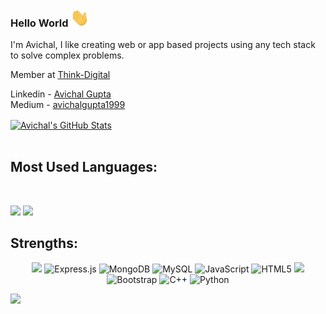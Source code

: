 ### Hello World <img src="https://raw.githubusercontent.com/ABSphreak/ABSphreak/master/gifs/Hi.gif" width="30px">

 I'm Avichal, I like creating web or app based projects using any tech stack to solve complex problems.

 Member at [Think-Digital](https://www.think-digital.in/)
 
 Linkedin - [Avichal Gupta](https://linedin.com/in/avichal-gupta)<br>
 Medium - [avichalgupta1999](https://medium.com/@avichalgupta1999)<br>
 
 <a href="https://github.com/ampsteric/ampsteric" align="right">
  <img align="center" src="https://github-readme-stats.vercel.app/api?username=AvichalGupta&show_icons=true&line_height=27&count_private=true&title_color=ffffff&text_color=c9cacc&icon_color=2bbc8a&bg_color=1d1f21" alt="Avichal's GitHub Stats" />
 </a>
<!--  ![](https://github-profile-summary-cards.vercel.app/api/cards/profile-details?username=AvichalGupta&theme=monokai)  -->
 <br>
 <br>
 
## Most Used Languages:
<br>
 
![](https://github-profile-summary-cards.vercel.app/api/cards/repos-per-language?username=AvichalGupta&theme=monokai) 
![](https://github-profile-summary-cards.vercel.app/api/cards/most-commit-language?username=AvichalGupta&theme=monokai&hide=html)

## Strengths:
<div  align="center">
 <img src="https://img.shields.io/badge/nodejs%20-%23323330.svg?&style=for-the-badge&logo=nodedotjs"/>
 <img alt="Express.js" src="https://img.shields.io/badge/express.js-%23404d59.svg?style=for-the-badge&logo=express&logoColor=%2361DAFB"/>
 <img alt="MongoDB" src ="https://img.shields.io/badge/MongoDB-%234ea94b.svg?style=for-the-badge&logo=mongodb&logoColor=white"/>
 <img alt="MySQL" src="https://img.shields.io/badge/mysql-%2300f.svg?style=for-the-badge&logo=mysql&logoColor=white"/>
 <img alt="JavaScript" src="https://img.shields.io/badge/javascript-%23323330.svg?style=for-the-badge&logo=javascript&logoColor=%23F7DF1E"/>
 <img alt="HTML5" src="https://img.shields.io/badge/html5-%23E34F26.svg?style=for-the-badge&logo=html5&logoColor=white"/>
 <img src="https://img.shields.io/badge/css3%20-%231572B6.svg?&style=for-the-badge&logo=css3&logoColor=white"/>
 <img alt="Bootstrap" src="https://img.shields.io/badge/bootstrap-%23563D7C.svg?style=for-the-badge&logo=bootstrap&logoColor=white"/>
 <img alt="C++" src="https://img.shields.io/badge/c++-%2300599C.svg?style=for-the-badge&logo=c%2B%2B&logoColor=white"/>
 <img alt="Python" src="https://img.shields.io/badge/python-%2300599C.svg?style=for-the-badge&logo=pythonlogoColor=white"/>
</div>

![](https://komarev.com/ghpvc/?username=AvichalGupta&style=flat-square)
